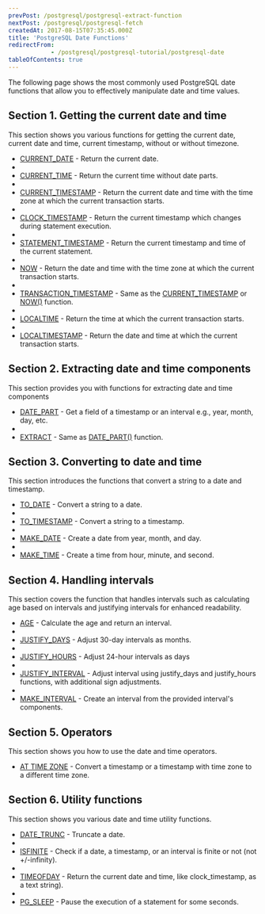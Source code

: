 ```yaml
---
prevPost: /postgresql/postgresql-extract-function
nextPost: /postgresql/postgresql-fetch
createdAt: 2017-08-15T07:35:45.000Z
title: 'PostgreSQL Date Functions'
redirectFrom:
            - /postgresql/postgresql-tutorial/postgresql-date
tableOfContents: true
---
```



The following page shows the most commonly used PostgreSQL date functions that allow you to effectively manipulate date and time values.

## Section 1. Getting the current date and time

This section shows you various functions for getting the current date, current date and time, current timestamp, without or without timezone.

- [CURRENT_DATE](/postgresql/postgresql-date-functions/postgresql-current_date) - Return the current date.
-
- [CURRENT_TIME](/postgresql/postgresql-date-functions/postgresql-current_time) - Return the current time without date parts.
-
- [CURRENT_TIMESTAMP](/postgresql/postgresql-date-functions/postgresql-current_timestamp) - Return the current date and time with the time zone at which the current transaction starts.
-
- [CLOCK_TIMESTAMP](/postgresql/postgresql-date-functions/postgresql-clock_timestamp) - Return the current timestamp which changes during statement execution.
-
- [STATEMENT_TIMESTAMP](/postgresql/postgresql-date-functions/postgresql-statement_timestamp) - Return the current timestamp and time of the current statement.
-
- [NOW](/postgresql/postgresql-date-functions/postgresql-now) - Return the date and time with the time zone at which the current transaction starts.
-
- [TRANSACTION_TIMESTAMP](/postgresql/postgresql-date-functions/postgresql-current_timestamp) - Same as the [CURRENT_TIMESTAMP](/postgresql/postgresql-date-functions/postgresql-current_timestamp) or [NOW()](/postgresql/postgresql-date-functions/postgresql-now) function.
-
- [LOCALTIME](/postgresql/postgresql-date-functions/postgresql-localtime) - Return the time at which the current transaction starts.
-
- [LOCALTIMESTAMP](/postgresql/postgresql-date-functions/postgresql-localtimestamp) - Return the date and time at which the current transaction starts.

## Section 2. Extracting date and time components

This section provides you with functions for extracting date and time components

- [DATE_PART](/postgresql/postgresql-date-functions/postgresql-date_part) - Get a field of a timestamp or an interval e.g., year, month, day, etc.
-
- [EXTRACT](/postgresql/postgresql-date-functions/postgresql-extract) - Same as [DATE_PART()](/postgresql/postgresql-date-functions/postgresql-date_part) function.

## Section 3. Converting to date and time

This section introduces the functions that convert a string to a date and timestamp.

- [TO_DATE](/postgresql/postgresql-date-functions/postgresql-to_date) - Convert a string to a date.
-
- [TO_TIMESTAMP](/postgresql/postgresql-date-functions/postgresql-to_timestamp) - Convert a string to a timestamp.
-
- [MAKE_DATE](/postgresql/postgresql-date-functions/postgresql-make_date) - Create a date from year, month, and day.
-
- [MAKE_TIME](/postgresql/postgresql-date-functions/postgresql-make_time) - Create a time from hour, minute, and second.

## Section 4. Handling intervals

This section covers the function that handles intervals such as calculating age based on intervals and justifying intervals for enhanced readability.

- [AGE](/postgresql/postgresql-date-functions/postgresql-age) - Calculate the age and return an interval.
-
- [JUSTIFY_DAYS](/postgresql/postgresql-date-functions/postgresql-justify_days) - Adjust 30-day intervals as months.
-
- [JUSTIFY_HOURS](/postgresql/postgresql-date-functions/postgresql-justify_hours) - Adjust 24-hour intervals as days
-
- [JUSTIFY_INTERVAL](/postgresql/postgresql-date-functions/postgresql-justify_interval) - Adjust interval using justify_days and justify_hours functions, with additional sign adjustments.
-
- [MAKE_INTERVAL](/postgresql/postgresql-date-functions/postgresql-make_interval) - Create an interval from the provided interval's components.

## Section 5. Operators

This section shows you how to use the date and time operators.

- [AT TIME ZONE](/postgresql/postgresql-date-functions/postgresql-at-time-zone) - Convert a timestamp or a timestamp with time zone to a different time zone.

## Section 6. Utility functions

This section shows you various date and time utility functions.

- [DATE_TRUNC](/postgresql/postgresql-date-functions/postgresql-date_trunc) - Truncate a date.
-
- [ISFINITE](/postgresql/postgresql-date-functions/postgresql-isfinite) - Check if a date, a timestamp, or an interval is finite or not (not +/-infinity).
-
- [TIMEOFDAY](/postgresql/postgresql-date-functions/postgresql-timeofday) - Return the current date and time, like clock_timestamp, as a text string).
-
- [PG_SLEEP](/postgresql/postgresql-date-functions/postgresql-pg_sleep) - Pause the execution of a statement for some seconds.
